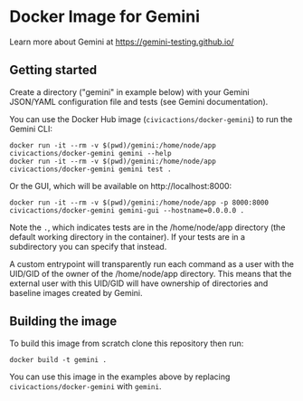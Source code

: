 # Docker Image for Gemini

Learn more about Gemini at https://gemini-testing.github.io/

## Getting started

Create a directory ("gemini" in example below) with your Gemini JSON/YAML configuration file and tests (see Gemini documentation).

You can use the Docker Hub image (`civicactions/docker-gemini`) to run the Gemini CLI:
```
docker run -it --rm -v $(pwd)/gemini:/home/node/app civicactions/docker-gemini gemini --help
docker run -it --rm -v $(pwd)/gemini:/home/node/app civicactions/docker-gemini gemini test .
```

Or the GUI, which will be available on http://localhost:8000:
```
docker run -it --rm -v $(pwd)/gemini:/home/node/app -p 8000:8000 civicactions/docker-gemini gemini-gui --hostname=0.0.0.0 .
```

Note the `.`, which indicates tests are in the /home/node/app directory (the default working directory in the container). If your tests are in a subdirectory you can specify that instead.

A custom entrypoint will transparently run each command as a user with the UID/GID of the owner of the /home/node/app directory. This means that the external user with this UID/GID will have ownership of directories and baseline images created by Gemini.

## Building the image

To build this image from scratch clone this repository then run:
```
docker build -t gemini .
```

You can use this image in the examples above by replacing `civicactions/docker-gemini` with `gemini`.
